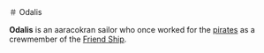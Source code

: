 ＃ Odalis

**Odalis** is an aaracokran sailor who once worked for the [pirates](../pirates.md) as a crewmember of the [Friend Ship](../fleet/friend-ship.md).
